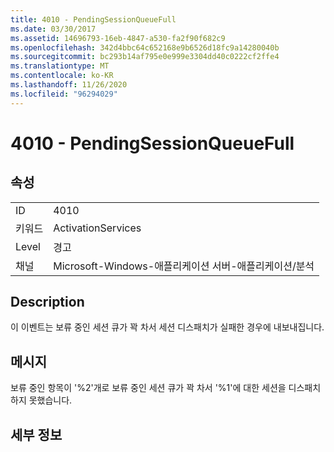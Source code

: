 ```yaml
---
title: 4010 - PendingSessionQueueFull
ms.date: 03/30/2017
ms.assetid: 14696793-16eb-4847-a530-fa2f90f682c9
ms.openlocfilehash: 342d4bbc64c652168e9b6526d18fc9a14280040b
ms.sourcegitcommit: bc293b14af795e0e999e3304dd40c0222cf2ffe4
ms.translationtype: MT
ms.contentlocale: ko-KR
ms.lasthandoff: 11/26/2020
ms.locfileid: "96294029"
---
```

# <a name="4010---pendingsessionqueuefull"></a>4010 - PendingSessionQueueFull

## <a name="properties"></a>속성  
  
|||  
|-|-|  
|ID|4010|  
|키워드|ActivationServices|  
|Level|경고|  
|채널|Microsoft-Windows-애플리케이션 서버-애플리케이션/분석|  
  
## <a name="description"></a>Description  

 이 이벤트는 보류 중인 세션 큐가 꽉 차서 세션 디스패치가 실패한 경우에 내보내집니다.  
  
## <a name="message"></a>메시지  

 보류 중인 항목이 '%2'개로 보류 중인 세션 큐가 꽉 차서 '%1'에 대한 세션을 디스패치하지 못했습니다.  
  
## <a name="details"></a>세부 정보
